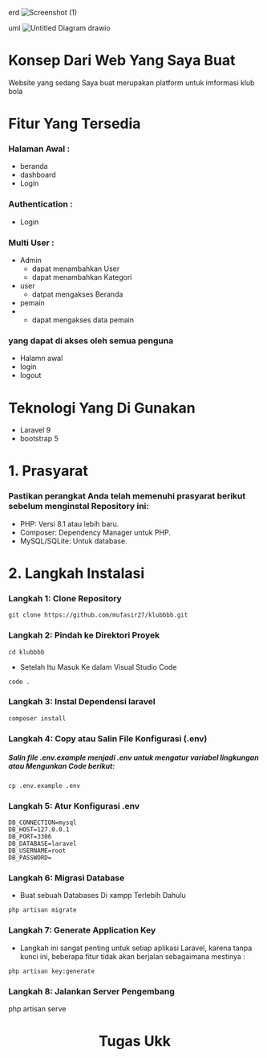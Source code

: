 erd
![Screenshot (1)](https://github.com/user-attachments/assets/cad84762-5f25-481b-b351-744215c92119)

uml
![Untitled Diagram drawio](https://github.com/user-attachments/assets/85308387-e523-4e36-9bf9-8049112a1d88)


# Konsep Dari Web Yang Saya Buat
Website yang sedang Saya buat merupakan platform untuk imformasi klub bola
# Fitur Yang Tersedia
### Halaman Awal : 
- beranda
- dashboard
- Login
### Authentication :
- Login
### Multi User :
- Admin
   * dapat menambahkan User 
   * dapat menambahkan Kategori
- user
  * datpat mengakses Beranda
- pemain
- * dapat mengakses data pemain  
### yang dapat di akses oleh semua penguna
- Halamn awal
- login
- logout
  
  

# Teknologi Yang Di Gunakan
- Laravel 9
- bootstrap 5
# 1. Prasyarat 
### Pastikan perangkat Anda telah memenuhi prasyarat berikut sebelum menginstal Repository ini:

- PHP: Versi 8.1 atau lebih baru.
- Composer: Dependency Manager untuk PHP.
- MySQL/SQLite: Untuk database.

# 2. Langkah Instalasi  

### Langkah 1: Clone Repository 
```
git clone https://github.com/mufasir27/klubbbb.git
```

### Langkah 2: Pindah ke Direktori Proyek 

```
cd klubbbb
```
- Setelah Itu Masuk Ke dalam Visual Studio Code

```
code .
```
### Langkah 3: Instal Dependensi laravel
```
composer install
```
### Langkah 4: Copy atau Salin File Konfigurasi (.env)

##### Salin file .env.example menjadi .env untuk mengatur variabel lingkungan atau Mengunkan Code berikut:

```
cp .env.example .env
```

### Langkah 5: Atur Konfigurasi .env

```
DB_CONNECTION=mysql
DB_HOST=127.0.0.1
DB_PORT=3306
DB_DATABASE=laravel
DB_USERNAME=root
DB_PASSWORD=
```

### Langkah 6: Migrasi Database

- Buat sebuah Databases Di xampp Terlebih Dahulu

```
php artisan migrate
```


### Langkah 7: Generate Application Key

- Langkah ini sangat penting untuk setiap aplikasi Laravel, karena tanpa kunci ini, beberapa fitur tidak akan berjalan sebagaimana mestinya :

```
php artisan key:generate
```

### Langkah 8: Jalankan Server Pengembang


php artisan serve




<h1 align="center">Tugas Ukk</h1>
